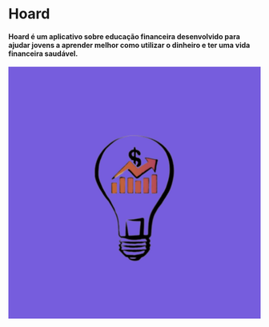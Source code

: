 # Hoard

#### Hoard é um aplicativo sobre educação financeira desenvolvido para ajudar jovens a aprender melhor como utilizar o dinheiro e ter uma vida financeira saudável.

<img src="/resources/icon.png" >
